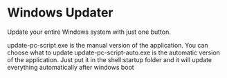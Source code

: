 # Windows Updater
Update your entire Windows system with just one button.


update-pc-script.exe is the manual version of the application. You can choose what to update
update-pc-script-auto.exe is the automatic version of the application. Just put it in the shell:startup folder and it will update everything automatically after windows boot
